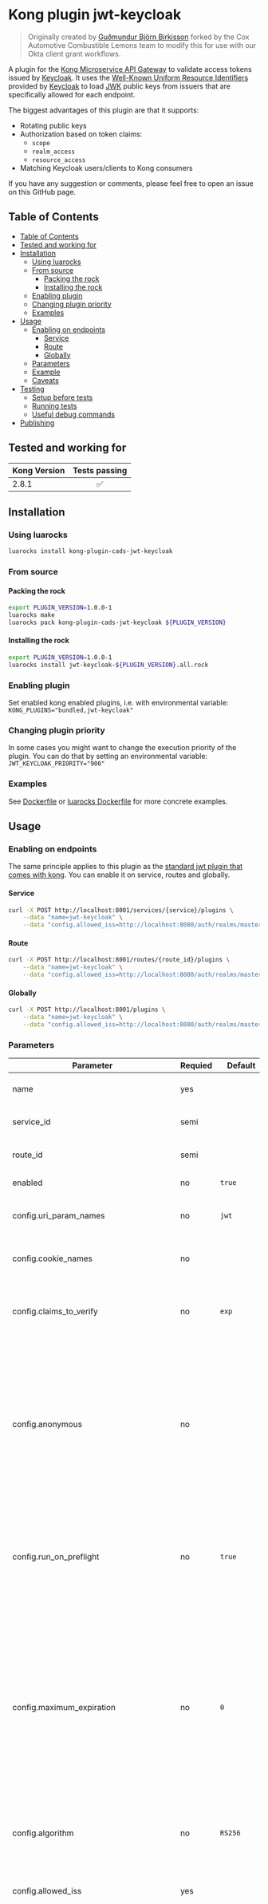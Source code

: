 <h1>Kong plugin jwt-keycloak</h1>

> Originally created by [Guðmundur Björn Birkisson](https://github.com/gbbirkisson) forked by the Cox Automotive Combustible Lemons team to modify this for use with our Okta client grant workflows.

A plugin for the [Kong Microservice API Gateway](https://konghq.com/solutions/gateway/) to validate access tokens issued by [Keycloak](https://www.keycloak.org/). It uses the [Well-Known Uniform Resource Identifiers](https://tools.ietf.org/html/rfc5785) provided by [Keycloak](https://www.keycloak.org/) to load [JWK](https://tools.ietf.org/html/rfc7517) public keys from issuers that are specifically allowed for each endpoint.

The biggest advantages of this plugin are that it supports:

* Rotating public keys
* Authorization based on token claims:
    * `scope`
    * `realm_access`
    * `resource_access`
* Matching Keycloak users/clients to Kong consumers

If you have any suggestion or comments, please feel free to open an issue on this GitHub page.

## Table of Contents

- [Table of Contents](#table-of-contents)
- [Tested and working for](#tested-and-working-for)
- [Installation](#installation)
  - [Using luarocks](#using-luarocks)
  - [From source](#from-source)
    - [Packing the rock](#packing-the-rock)
    - [Installing the rock](#installing-the-rock)
  - [Enabling plugin](#enabling-plugin)
  - [Changing plugin priority](#changing-plugin-priority)
  - [Examples](#examples)
- [Usage](#usage)
  - [Enabling on endpoints](#enabling-on-endpoints)
    - [Service](#service)
    - [Route](#route)
    - [Globally](#globally)
  - [Parameters](#parameters)
  - [Example](#example)
  - [Caveats](#caveats)
- [Testing](#testing)
  - [Setup before tests](#setup-before-tests)
  - [Running tests](#running-tests)
  - [Useful debug commands](#useful-debug-commands)
- [Publishing](#publishing)


## Tested and working for

| Kong Version |   Tests passing    |
| ------------ | :----------------: |
| 2.8.1        | :white_check_mark: |


## Installation

### Using luarocks

```bash
luarocks install kong-plugin-cads-jwt-keycloak
```

### From source

#### Packing the rock

```bash
export PLUGIN_VERSION=1.0.0-1
luarocks make
luarocks pack kong-plugin-cads-jwt-keycloak ${PLUGIN_VERSION}
```

#### Installing the rock

```bash
export PLUGIN_VERSION=1.0.0-1
luarocks install jwt-keycloak-${PLUGIN_VERSION}.all.rock
```

### Enabling plugin

Set enabled kong enabled plugins, i.e. with environmental variable: `KONG_PLUGINS="bundled,jwt-keycloak"`

### Changing plugin priority

In some cases you might want to change the execution priority of the plugin. You can do that by setting an environmental variable: `JWT_KEYCLOAK_PRIORITY="900"`

### Examples

See [Dockerfile](./Dockerfile) or [luarocks Dockerfile](./luarocks.Dockerfile) for more concrete examples.

## Usage

### Enabling on endpoints

The same principle applies to this plugin as the [standard jwt plugin that comes with kong](https://docs.konghq.com/hub/kong-inc/jwt/). You can enable it on service, routes and globally.

#### Service

```bash
curl -X POST http://localhost:8001/services/{service}/plugins \
    --data "name=jwt-keycloak" \
    --data "config.allowed_iss=http://localhost:8080/auth/realms/master"
```

#### Route
```bash
curl -X POST http://localhost:8001/routes/{route_id}/plugins \
    --data "name=jwt-keycloak" \
    --data "config.allowed_iss=http://localhost:8080/auth/realms/master"
```

#### Globally

```bash
curl -X POST http://localhost:8001/plugins \
    --data "name=jwt-keycloak" \
    --data "config.allowed_iss=http://localhost:8080/auth/realms/master"
```

### Parameters

| Parameter                              | Requied | Default           | Description                                                                                                                                                                                                                                                                                                                                                                              |
| -------------------------------------- | ------- | ----------------- | ---------------------------------------------------------------------------------------------------------------------------------------------------------------------------------------------------------------------------------------------------------------------------------------------------------------------------------------------------------------------------------------- |
| name                                   | yes     |                   | The name of the plugin to use, in this case `keycloak-jwt`.                                                                                                                                                                                                                                                                                                                              |
| service_id                             | semi    |                   | The id of the Service which this plugin will target.                                                                                                                                                                                                                                                                                                                                     |
| route_id                               | semi    |                   | The id of the Route which this plugin will target.                                                                                                                                                                                                                                                                                                                                       |
| enabled                                | no      | `true`            | Whether this plugin will be applied.                                                                                                                                                                                                                                                                                                                                                     |
| config.uri_param_names                 | no      | `jwt`             | A list of querystring parameters that Kong will inspect to retrieve JWTs.                                                                                                                                                                                                                                                                                                                |
| config.cookie_names                    | no      |                   | A list of cookie names that Kong will inspect to retrieve JWTs.                                                                                                                                                                                                                                                                                                                          |
| config.claims_to_verify                | no      | `exp`             | A list of registered claims (according to [RFC 7519](https://tools.ietf.org/html/rfc7519)) that Kong can verify as well. Accepted values: `exp`, `nbf`.                                                                                                                                                                                                                                  |
| config.anonymous                       | no      |                   | An optional string (consumer uuid) value to use as an “anonymous” consumer if authentication fails. If empty (default), the request will fail with an authentication failure `4xx`. Please note that this value must refer to the Consumer `id` attribute which is internal to Kong, and not its `custom_id`.                                                                            |
| config.run_on_preflight                | no      | `true`            | A boolean value that indicates whether the plugin should run (and try to authenticate) on `OPTIONS` preflight requests, if set to false then `OPTIONS` requests will always be allowed.                                                                                                                                                                                                  |
| config.maximum_expiration              | no      | `0`               | An integer limiting the lifetime of the JWT to `maximum_expiration` seconds in the future. Any JWT that has a longer lifetime will rejected (HTTP 403). If this value is specified, `exp` must be specified as well in the `claims_to_verify` property. The default value of `0` represents an indefinite period. Potential clock skew should be considered when configuring this value. |
| config.algorithm                       | no      | `RS256`           | The algorithm used to verify the token’s signature. Can be `HS256`, `HS384`, `HS512`, `RS256`, or `ES256`.                                                                                                                                                                                                                                                                               |
| config.allowed_iss                     | yes     |                   | A list of allowed issuers for this route/service/api. Can be specified as a `string` or as a [Pattern](http://lua-users.org/wiki/PatternsTutorial).                                                                                                                                                                                                                                      |
| config.iss_key_grace_period            | no      | `10`              | An integer that sets the number of seconds until public keys for an issuer can be updated after writing new keys to the cache. This is a guard so that the Kong cache will not invalidate every time a token signed with an invalid public key is sent to the plugin.                                                                                                                    |
| config.well_known_template             | false   | *see description* | A string template that the well known endpoint for keycloak is created from. String formatting is applied on the template and `%s` is replaced by the issuer of the token. Default value is `%s/.well-known/openid-configuration`                                                                                                                                                        |
| config.scope_claim                     | no      | `scope`           | A string to identify which jwt claim contains your scopes for authorization, i.e. `["scope"]` or `[scp]`.                                                                                                                                                                                                                                           |
| config.scope                           | no      |                   | A list of scopes the token must have to access the api, i.e. `["email"]`. The token only has to have one of the listed scopes to be authorized.                                                                                                                                                                                                                                          |
| config.roles                           | no      |                   | A list of roles of current client the token must have to access the api, i.e. `["uma_protection"]`. The token only has to have one of the listed roles to be authorized.                                                                                                                                                                                                                 |
| config.realm_roles                     | no      |                   | A list of realm roles (`realm_access`) the token must have to access the api, i.e. `["offline_access"]`. The token only has to have one of the listed roles to be authorized.                                                                                                                                                                                                            |
| config.client_roles                    | no      |                   | A list of roles of a different client (`resource_access`) the token must have to access the api, i.e. `["account:manage-account"]`. The format for each entry should be `<CLIENT_NAME>:<ROLE_NAME>`. The token only has to have one of the listed roles to be authorized.                                                                                                                |
| config.consumer_match                  | no      | `false`           | A boolean value that indicates if the plugin should find a kong consumer with `id`/`custom_id` that equals the `consumer_match_claim` claim in the access token.                                                                                                                                                                                                                         |
| config.consumer_match_claim            | no      | `azp`             | The claim name in the token that the plugin will try to match the kong `id`/`custom_id` against.                                                                                                                                                                                                                                                                                         |
| config.consumer_match_claim_custom_id  | no      | `false`           | A boolean value that indicates if the plugin should match the `consumer_match_claim` claim against the consumers `id` or `custom_id`. By default it matches the consumer against the `id`.                                                                                                                                                                                               |
| config.consumer_match_ignore_not_found | no      | `false`           | A boolean value that indicates if the request should be let through regardless if the plugin is able to match the request to a kong consumer or not.                                                                                                                                                                                                                                     |

### Example

Create service and add the plugin to it, and lastly create a route:

```bash
curl -X POST http://localhost:8001/services \
    --data "name=mockbin-echo" \
    --data "url=http://mockbin.org/echo"

curl -X POST http://localhost:8001/services/mockbin-echo/plugins \
    --data "name=jwt-keycloak" \
    --data "config.allowed_iss=http://localhost:8080/auth/realms/master"

curl -X POST http://localhost:8001/services/mockbin-echo/routes \
    --data "paths=/" 
```

Then you can call the API:

```bash
curl http://localhost:8000/
```

This should give you a 401 unauthorized. But if we call the API with a token:

```bash
export CLIENT_ID=<YOUR_CLIENT_ID>
export CLIENT_SECRET=<YOUR_CLIENT_SECRET>

export TOKENS=$(curl -s -X POST \
-H "Content-Type: application/x-www-form-urlencoded" \
-d "grant_type=client_credentials" \
-d "client_id=${CLIENT_ID}" \
-d "client_secret=${CLIENT_SECRET}" \
http://localhost:8080/auth/realms/master/protocol/openid-connect/token)

export ACCESS_TOKEN=$(echo ${TOKENS} | jq -r ".access_token")

curl -H "Authorization: Bearer ${ACCESS_TOKEN}" http://localhost:8000/ \
    --data "plugin=working"
```

This should give you the response: `plugin=working`

### Caveats

To verify token issuers, this plugin needs to be able to access the `<ISSUER_REALM_URL>/.well-known/openid-configuration` and `<ISSUER_REALM_URL>/protocol/openid-connect/certs` endpoints of keycloak. If you are getting the error `{ "message": "Unable to get public key for issuer" }` it is probably because for some reason the plugin is unable to access these endpoints.

## Testing

Requires:
* make
* docker

**Because testing uses docker host networking it does not work on MacOS**

### Setup before tests

```bash
make keycloak-start
```

### Running tests

```bash
make test-unit # Unit tests
make test-integration # Integration tests with postgres
make test-integration KONG_DATABASE=cassandra # Integration tests with cassandra
make test # All test with postgres
make test KONG_DATABASE=cassandra # All test with cassandra
make test-all # All test with cassandra and postgres and multiple versions of kong
```

### Useful debug commands

```bash
make kong-log # For proxy logs
make kong-err-proxy # For proxy error logs
make kong-err-admin # For admin error logs
```

## Publishing
The steps to publish the plugin are as follows:
1. Run tests
```
make test
```
1. Commit code and merge to master then create a github release 
1. Make a new rockspec file matching your target version, with updated version and tag.
1. Update the [handler's version](src/handler.lua#l27)
1. Update the [Makefiles's version](Makefile#l8)
1. export your luarocks api key to the environment:
```
export API_KEY=<BLAH>
```
1. Publish
```
make publish
``` 
